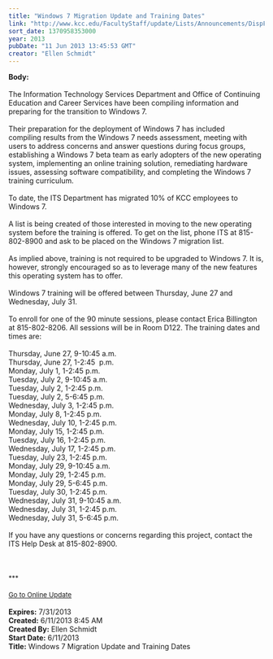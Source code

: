 ```yaml
---
title: "Windows 7 Migration Update and Training Dates"
link: "http://www.kcc.edu/FacultyStaff/update/Lists/Announcements/DispForm.aspx?ID=1138"
sort_date: 1370958353000
year: 2013
pubDate: "11 Jun 2013 13:45:53 GMT"
creator: "Ellen Schmidt"
---
```


<div><b>Body:</b> <div class="ExternalClassC5FE6FEB79F34B8F8FA178377CABFD1A"><div> </div>
<div>The Information Technology Services Department and Office of Continuing Education and Career Services have been compiling information and preparing for the transition to Windows 7.</div>
<div> </div>
<div>Their preparation for the deployment of Windows 7 has included compiling results from the Windows 7 needs assessment, meeting with users to address concerns and answer questions during focus groups, establishing a Windows 7 beta team as early adopters of the new operating system, implementing an online training solution, remediating hardware issues, assessing software compatibility, and completing the Windows 7 training curriculum.</div>
<div> </div>
<div>To date, the ITS Department has migrated 10% of KCC employees to Windows 7.</div>
<div> </div>
<div>A list is being created of those interested in moving to the new operating system before the training is offered. To get on the list, phone ITS at 815-802-8900 and ask to be placed on the Windows 7 migration list.</div>
<div> </div>
<div>As implied above, training is not required to be upgraded to Windows 7. It is, however, strongly encouraged so as to leverage many of the new features this operating system has to offer.</div>
<div> </div>
<div>Windows 7 training will be offered between Thursday, June 27 and Wednesday, July 31. </div>
<div> </div>
<div>To enroll for one of the 90 minute sessions, please contact Erica Billington at 815-802-8206. All sessions will be in Room D122. The training dates and times are:</div>
<div> </div>
<div>Thursday, June 27, 9-10:45 a.m.<br />Thursday, June 27, 1-2:45  p.m.<br />Monday, July 1, 1-2:45 p.m.<br />Tuesday, July 2, 9-10:45 a.m.<br />Tuesday, July 2, 1-2:45 p.m.<br />Tuesday, July 2, 5-6:45 p.m.<br />Wednesday, July 3, 1-2:45 p.m.<br />Monday, July 8, 1-2:45 p.m.<br />Wednesday, July 10, 1-2:45 p.m.<br />Monday, July 15, 1-2:45 p.m.<br />Tuesday, July 16, 1-2:45 p.m.<br />Wednesday, July 17, 1-2:45 p.m.<br />Tuesday, July 23, 1-2:45 p.m.<br />Monday, July 29, 9-10:45 a.m.<br />Monday, July 29, 1-2:45 p.m.<br />Monday, July 29, 5-6:45 p.m.<br />Tuesday, July 30, 1-2:45 p.m.<br />Wednesday, July 31, 9-10:45 a.m.<br />Wednesday, July 31, 1-2:45 p.m.<br />Wednesday, July 31, 5-6:45 p.m.</div>
<div> </div>
<div>If you have any questions or concerns regarding this project, contact the ITS Help Desk at 815-802-8900.<br /></div>
<div> </div>
<div> </div>
<div> </div>
<div>
<div><font size="2"></font></div>
<div>
<div>
<div>
<div>
<div>
<div>
<div>
<div><font size="2">***</font></div>
<div><font size="2"></font></div>
<div> </div>
<div><a href="/FacultyStaff/update/Pages/dailyupdate.aspx"><font size="2">Go to Online Update</font></a></div>
<div> </div>
<div><font size="2"></font></div></div></div></div></div></div></div></div></div></div></div>
<div><b>Expires:</b> 7/31/2013</div>
<div><b>Created:</b> 6/11/2013 8:45 AM</div>
<div><b>Created By:</b> Ellen Schmidt</div>
<div><b>Start Date:</b> 6/11/2013</div>
<div><b>Title:</b> Windows 7 Migration Update and Training Dates</div>
